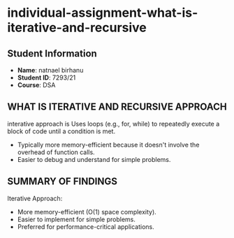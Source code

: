 # individual-assignment-what-is-iterative-and-recursive
## Student Information
- **Name**: natnael birhanu
- **Student ID**: 7293/21
- **Course**: DSA

## WHAT IS  ITERATIVE AND RECURSIVE APPROACH
interative approach is Uses loops (e.g., for, while) to repeatedly execute a block of code until a condition is met.
   - Typically more memory-efficient because it doesn't involve the overhead of function calls.
   - Easier to debug and understand for simple problems.
## SUMMARY OF FINDINGS
Iterative Approach:
   - More memory-efficient (O(1) space complexity).
   - Easier to implement for simple problems.
   - Preferred for performance-critical applications.
